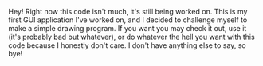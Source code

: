 Hey! Right now this code isn't much, it's still being worked on.
This is my first GUI application I've worked on, and I decided to challenge myself to make a simple drawing program.
If you want you may check it out, use it (it's probably bad but whatever), or do whatever the hell you want with this code because I honestly don't care.
I don't have anything else to say, so bye!
